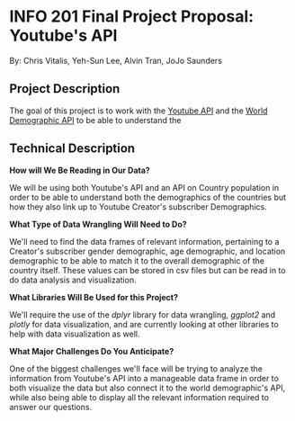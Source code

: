 # INFO 201 Final Project Proposal: Youtube's API
By: Chris Vitalis, Yeh-Sun Lee, Alvin Tran, JoJo Saunders
## Project Description
The goal of this project is to work with the [Youtube API](link) and the [World Demographic API](link) to be able to understand the







## Technical Description
**How will We Be Reading in Our Data?**

We will be using both Youtube's API and an API on Country population in order to be able to understand both the demographics of the countries but how they also link up to Youtube Creator's subscriber Demographics.

**What Type of Data Wrangling Will Need to Do?**

We'll need to find the data frames of relevant information, pertaining to a Creator's subscriber gender demographic, age demographic, and location demographic to be able to match it to the overall demographic of the country itself. These values can be stored in csv files but can be read in to do data analysis and visualization.

**What Libraries Will Be Used for this Project?**

We'll require the use of the _dplyr_ library for data wrangling, _ggplot2_ and _plotly_ for data visualization, and are currently looking at other libraries to help with data visualization as well.

**What Major Challenges Do You Anticipate?**

One of the biggest challenges we'll face will be trying to analyze the information from Youtube's API into a manageable data frame in order to both visualize the data but also connect it to the world demographic's API, while also being able to display all the relevant information required to answer our questions.
